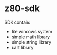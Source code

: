 # z80-sdk

SDK contain:

- lite windows system
- simple math library
- simple string library
- uart library
